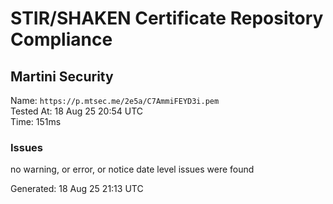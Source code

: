 # STIR/SHAKEN Certificate Repository Compliance

## Martini Security

Name: `https://p.mtsec.me/2e5a/C7AmmiFEYD3i.pem`\
Tested At: 18 Aug 25 20:54 UTC\
Time: 151ms

### Issues

no warning, or error, or notice date level issues were found

Generated: 18 Aug 25 21:13 UTC